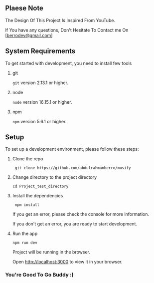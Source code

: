 ## Plaese Note

The Design Of This Project Is Inspired From YouTube.

If You have any questions, Don't Hesitate To Contact me On [berrodev@gmail.com]

## System Requirements

To get started with development, you need to install few tools

1. git

   `git` version 2.13.1 or higher.

2. node

   `node` version 16.15.1 or higher.

3. npm

   `npm` version 5.6.1 or higher.

## Setup

To set up a development environment, please follow these steps:

1. Clone the repo

   ```shell
    git clone https://github.com/abdulrahmanberro/musify
   ```

2. Change directory to the project directory

   ```shell
   cd Project_test_directory
   ```

3. Install the dependencies

   ```shell
    npm install
   ```

   If you get an error, please check the console for more information.

   If you don't get an error, you are ready to start development.

4. Run the app

   ```shell
   npm run dev
   ```

   Project will be running in the browser.

   Open [http://localhost:3000](http://localhost:3000) to view it in your browser.

### You're Good To Go Buddy :)
